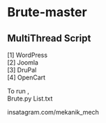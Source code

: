 # Brute-master



<h2>MultiThread Script</h2>

[1] WordPress <br />
[2] Joomla <br />
[3] DruPal <br />
[4] OpenCart <br />

To run , <br />
Brute.py List.txt <br />


insatagram.com/mekanik_mech
